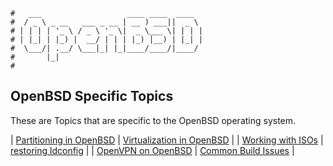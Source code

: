```text
#   ___                   ____ ____  ____
#  / _ \ _ __   ___ _ __ | __ ) ___||  _ \
# | | | | '_ \ / _ \ '_ \|  _ \___ \| | | |
# | |_| | |_) |  __/ | | | |_) |__) | |_| |
#  \___/| .__/ \___|_| |_|____/____/|____/
#       |_|
#
```

## OpenBSD Specific Topics

These are Topics that are specific to the OpenBSD operating system.

| [Partitioning in OpenBSD](OpenBSD_Partitioning) | [Virtualization in OpenBSD](vmm)    |
| [Working with ISOs](openbsd-iso)                | [restoring ldconfig](ldconfig)      |
| [OpenVPN on OpenBSD](open-openvpn)              | [Common Build Issues](build-issues) |

